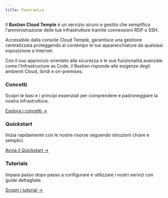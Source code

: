 ```yaml
---
title: Panoramica
---
```


Il **Bastion Cloud Temple** è un servizio sicuro e gestito che semplifica l'amministrazione delle tue infrastrutture tramite connessioni RDP o SSH.

Accessibile dalla console Cloud Temple, garantisce una gestione centralizzata proteggendo al contempo le tue apparecchiature da qualsiasi esposizione a Internet.

Con il suo approccio orientato alla sicurezza e le sue funzionalità avanzate come l'Infrastructure as Code, il Bastion risponde alle esigenze degli ambienti Cloud, ibridi e on-premises.


<div class="card-grid">
  <div class="card">
    <h3>Concetti</h3>
    <p>Scopri le basi e i principi essenziali per comprendere e padroneggiare la nostra infrastruttura.</p>
    <a href="console/iam/concepts" class="card-link">Esplora i concetti &rarr;</a>
  </div>
  <div class="card">
    <h3>Quickstart</h3>
    <p>Inizia rapidamente con le nostre risorse seguendo istruzioni chiare e semplici.</p>
    <a href="console/iam/quickstart" class="card-link">Avvia il Quickstart &rarr;</a>
  </div>
    <div class="card">
    <h3>Tutorials</h3>
    <p>Impara passo dopo passo a configurare e utilizzare i nostri servizi con guide dettagliate.</p>
    <a href="console/iam/tutorials/sso_aad.md" class="card-link">Scopri i tutorial &rarr;</a>
  </div>
</div>